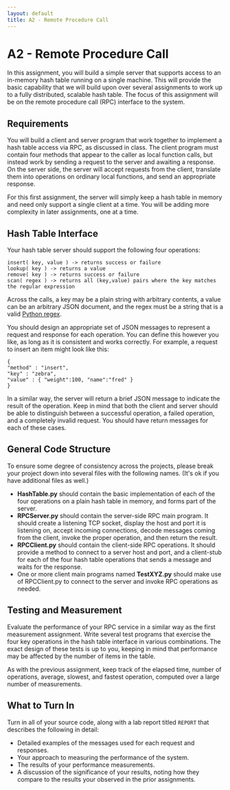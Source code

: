 ```yaml
---
layout: default
title: A2 - Remote Procedure Call
---
```

# A2 - Remote Procedure Call

In this assignment, you will build a simple server that supports
access to an in-memory hash table running on a single machine.
This will provide the basic capability that we will build upon over
several assignments to work up to a fully distributed, scalable hash table.
The focus of this assignment will be on the remote procedure call (RPC)
interface to the system.

## Requirements

You will build a client and server program that work together to
implement a hash table access via RPC, as discussed in class.
The client program must contain four methods that appear to the caller as local
function calls, but instead work by sending a request to the server
and awaiting a response.  On the server side, the server will accept
requests from the client, translate them into operations on
ordinary local functions, and send an appropriate response.

For this first assignment, the server will simply keep a hash table
in memory and need only support a single client at a time.
You will be adding more complexity in later assignments, one at a time.

## Hash Table Interface

Your hash table server should support the following four operations:

```
insert( key, value ) -> returns success or failure
lookup( key ) -> returns a value
remove( key ) -> returns success or failure
scan( regex ) -> returns all (key,value) pairs where the key matches the regular expression 
```

Across the calls, a key may be a plain string with arbitrary contents, a value can be an arbitrary JSON document, and the regex must be a string that is a valid [Python regex](https://docs.python.org/3/howto/regex.html).

You should design an appropriate set of JSON messages to represent a request and response for each operation.  You can define this however you like, as long
as it is consistent and works correctly. For example, a request to insert an item might look like this:

```
{
"method" : "insert",
"key" : "zebra",
"value" : { "weight":100, "name":"fred" }
}
```

In a similar way, the server will return a brief JSON message to indicate
the result of the operation.  Keep in mind that both the client and server
should be able to distinguish between a successful operation, a failed
operation, and a completely invalid request.  You should have return
messages for each of these cases.

## General Code Structure

To ensure some degree of consistency across the projects,
please break your project down into several files with the
following names.  (It's ok if you have additional files as well.)

- **HashTable.py** should contain the basic implementation of each of the four operations on a plain hash table in memory, and forms part of the server.
- **RPCServer.py** should contain the server-side RPC main program.
It should create a listening TCP socket, display the host and port it is
listening on, accept incoming connections, decode messages coming from the
client, invoke the proper operation, and then return the result.
-  **RPCClient.py** should contain the client-side RPC operations.
It should provide a method to connect to a server host and port,
and a client-stub for each of the four hash table operations that sends
a message and waits for the response.  
-  One or more client main programs named **TestXYZ.py** should make use
of RPCClient.py to connect to the server and invoke RPC operations as needed.

## Testing and Measurement

Evaluate the performance of your RPC service in a similar way as the
first measurement assignment.  Write several test programs that exercise
the four key operations in the hash table interface in various combinations.  The exact design of these tests is up to you, keeping in mind that performance may be affected by the number of items in the table.

As with the previous assignment, keep track of the elapsed time,
number of operations, average, slowest, and fastest operation,
computed over a large number of measurements.

## What to Turn In

Turn in all of your source code, along with a lab report titled `REPORT`
that describes the following in detail:
- Detailed examples of the messages used for each request and responses.
- Your approach to measuring the performance of the system.
- The results of your performance measurements.
- A discussion of the significance of your results, noting how they compare to the results your observed in the prior assignments.
